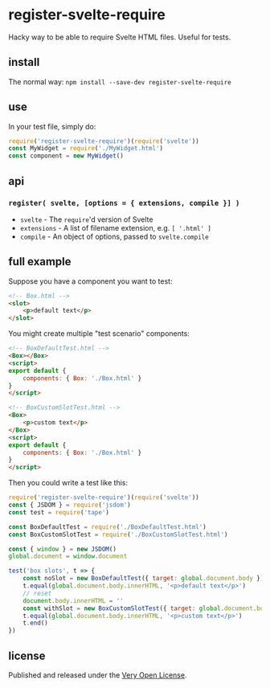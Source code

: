 # register-svelte-require

Hacky way to be able to require Svelte HTML files. Useful for tests.

## install

The normal way: `npm install --save-dev register-svelte-require`

## use

In your test file, simply do:

```js
require('register-svelte-require')(require('svelte'))
const MyWidget = require('./MyWidget.html')
const component = new MyWidget()
```

## api

### `register( svelte, [options = { extensions, compile }] )`

* `svelte` - The `require`'d version of Svelte
* `extensions` - A list of filename extension, e.g. `[ '.html' ]`
* `compile` - An object of options, passed to `svelte.compile`

## full example

Suppose you have a component you want to test:

```html
<!-- Box.html -->
<slot>
	<p>default text</p>
</slot>
```

You might create multiple "test scenario" components:

```html
<!-- BoxDefaultTest.html -->
<Box></Box>
<script>
export default {
	components: { Box: './Box.html' }
}
</script>

<!-- BoxCustomSlotTest.html -->
<Box>
	<p>custom text</p>
</Box>
<script>
export default {
	components: { Box: './Box.html' }
}
</script>
```

Then you could write a test like this:

```js
require('register-svelte-require')(require('svelte'))
const { JSDOM } = require('jsdom')
const test = require('tape')

const BoxDefaultTest = require('./BoxDefaultTest.html')
const BoxCustomSlotTest = require('./BoxCustomSlotTest.html')

const { window } = new JSDOM()
global.document = window.document

test('box slots', t => {
	const noSlot = new BoxDefaultTest({ target: global.document.body })
	t.equal(global.document.body.innerHTML, '<p>default text</p>')
	// reset
	document.body.innerHTML = ''
	const withSlot = new BoxCustomSlotTest({ target: global.document.body })
	t.equal(global.document.body.innerHTML, '<p>custom text</p>')
	t.end()
})
```

## license

Published and released under the [Very Open License](http://veryopenlicense.com).
